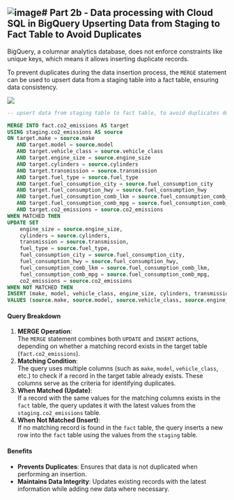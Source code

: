 ![image](https://github.com/user-attachments/assets/87fbe896-335c-4eae-b440-dfca3677089e)# Part 2b - Data processing with Cloud SQL in BigQuery
Upserting Data from Staging to Fact Table to Avoid Duplicates
-------------------------------------------------------------

BigQuery, a columnar analytics database, does not enforce constraints like unique keys, which means it allows inserting duplicate records. 

To prevent duplicates during the data insertion process, the `MERGE` statement can be used to upsert data from a staging table into a fact table, ensuring data consistency.

![](../images/bigquery-cloud-sql.jpg)

```SQL
-- upsert data from staging table to fact table, to avoid duplicates during insertion task

MERGE INTO fact.co2_emissions AS target
USING staging.co2_emissions AS source
ON target.make = source.make 
   AND target.model = source.model 
   AND target.vehicle_class = source.vehicle_class
   AND target.engine_size = source.engine_size
   AND target.cylinders = source.cylinders
   AND target.transmission = source.transmission
   AND target.fuel_type = source.fuel_type
   AND target.fuel_consumption_city = source.fuel_consumption_city
   AND target.fuel_consumption_hwy = source.fuel_consumption_hwy
   AND target.fuel_consumption_comb_lkm = source.fuel_consumption_comb_lkm
   AND target.fuel_consumption_comb_mpg = source.fuel_consumption_comb_mpg
   AND target.co2_emissions = source.co2_emissions
WHEN MATCHED THEN
UPDATE SET
    engine_size = source.engine_size,
    cylinders = source.cylinders,
    transmission = source.transmission,
    fuel_type = source.fuel_type,
    fuel_consumption_city = source.fuel_consumption_city,
    fuel_consumption_hwy = source.fuel_consumption_hwy,
    fuel_consumption_comb_lkm = source.fuel_consumption_comb_lkm,
    fuel_consumption_comb_mpg = source.fuel_consumption_comb_mpg,
    co2_emissions = source.co2_emissions
WHEN NOT MATCHED THEN
INSERT (make, model, vehicle_class, engine_size, cylinders, transmission, fuel_type, fuel_consumption_city, fuel_consumption_hwy, fuel_consumption_comb_lkm, fuel_consumption_comb_mpg, co2_emissions)
VALUES (source.make, source.model, source.vehicle_class, source.engine_size, source.cylinders, source.transmission, source.fuel_type, source.fuel_consumption_city, source.fuel_consumption_hwy, source.fuel_consumption_comb_lkm, source.fuel_consumption_comb_mpg, source.co2_emissions);
```

#### Query Breakdown

1.  **MERGE Operation**:  
    The `MERGE` statement combines both `UPDATE` and `INSERT` actions, depending on whether a matching record exists in the target table (`fact.co2_emissions`).
2.  **Matching Condition**:  
    The query uses multiple columns (such as `make`, `model`, `vehicle_class`, etc.) to check if a record in the target table already exists. These columns serve as the criteria for identifying duplicates.
3.  **When Matched (Update)**:  
    If a record with the same values for the matching columns exists in the `fact` table, the query updates it with the latest values from the `staging.co2_emissions` table.
4.  **When Not Matched (Insert)**:  
    If no matching record is found in the `fact` table, the query inserts a new row into the `fact` table using the values from the `staging` table.

#### Benefits

*   **Prevents Duplicates**: Ensures that data is not duplicated when performing an insertion.
*   **Maintains Data Integrity**: Updates existing records with the latest information while adding new data where necessary.
